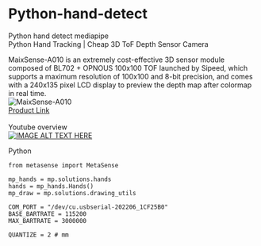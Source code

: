 # Python-hand-detect
Python hand detect mediapipe<br>
Python Hand Tracking | Cheap 3D ToF Depth Sensor Camera<br>

MaixSense-A010 is an extremely cost-effective 3D sensor module composed of BL702 + OPNOUS 100x100 TOF launched by Sipeed, which supports a maximum resolution of 100x100 and 8-bit precision, and comes with a 240x135 pixel LCD display to preview the depth map after colormap in real time.<Br>
![MaixSense-A010](https://wiki.sipeed.com/hardware/zh/maixsense/maixsense-a010/assets/ms_s.jpg)
<br>[Product Link](https://bit.ly/49QvL6h)
<br><br>Youtube overview <BR>
[![IMAGE ALT TEXT HERE](https://img.youtube.com/vi/CPq58z2kVi8/0.jpg)](https://www.youtube.com/watch?v=CPq58z2kVi8)
<br>

Python <br>
```
from metasense import MetaSense

mp_hands = mp.solutions.hands
hands = mp_hands.Hands()
mp_draw = mp.solutions.drawing_utils

COM_PORT = "/dev/cu.usbserial-202206_1CF25B0"
BASE_BARTRATE = 115200
MAX_BARTRATE = 3000000

QUANTIZE = 2 # mm
```
